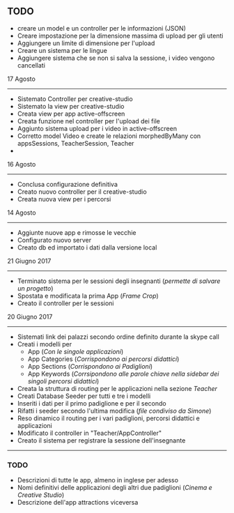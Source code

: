## TODO

- creare un model e un controller per le informazioni (JSON)
- Creare impostazione per la dimensione massima di upload per gli utenti
- Aggiungere un limite di dimensione per l'upload
- Creare un sistema per le lingue
- Aggiungere sistema che se non si salva la sessione, i video vengono cancellati


17 Agosto
_______

- Sistemato Controller per creative-studio
- Sistemato la view per creative-studio
- Creata view per app active-offscreen
- Creata funzione nel controller per l'upload dei file
- Aggiunto sistema upload per i video in active-offscreen
- Corretto model Video e create le relazioni morphedByMany con appsSessions, TeacherSession, Teacher
-

16 Agosto
_______

- Conclusa configurazione definitiva
- Creato nuovo controller per il creative-studio
- Creata nuova view per i percorsi



14 Agosto
_______

- Aggiunte nuove app e rimosse le vecchie
- Configurato nuovo server
- Creato db ed importato i dati dalla versione local



21 Giugno 2017
_______

- Terminato sistema per le sessioni degli insegnanti (_permette di salvare un progetto_)
- Spostata e modificata la prima App (_Frame Crop_)
- Creato il controller per le sessioni


20 Giugno 2017
_______


- Sistemati link dei palazzi secondo ordine definito durante la skype call
- Creati i modelli per
  - App (_Con le singole applicazioni_)
  - App Categories (_Corrispondono ai percorsi didattici_)
  - App Sections (_Corrispondono ai Padiglioni_)
  - App Keywords (_Corrsipondono alle parole chiave nella sidebar dei singoli percorsi didattici_)
- Creata la struttura di routing per le applicazioni nella sezione _Teacher_
- Creati Database Seeder per tutti e tre i modelli
- Inseriti i dati per il primo padiglione e per il secondo
- Rifatti i seeder secondo l'ultima modifica (_file condiviso da Simone_)
- Reso dinamico il routing per i vari padiglioni, percorsi didattici e applicazioni
- Modificato il controller in "Teacher/AppController"
- Creato il sistema per registrare la sessione dell'insegnante

_______


### TODO
- Descrizioni di tutte le app, almeno in inglese per adesso
- Nomi definitivi delle applicazioni degli altri due padiglioni (_Cinema e Creative Studio_)
- Descrizione dell'app attractions viceversa
